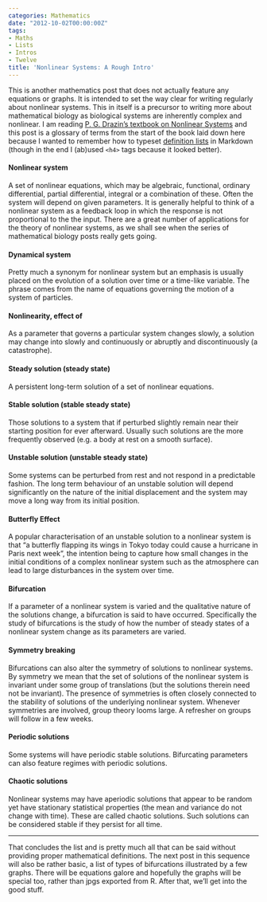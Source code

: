 ```yaml
---
categories: Mathematics
date: "2012-10-02T00:00:00Z"
tags:
- Maths
- Lists
- Intros
- Twelve
title: 'Nonlinear Systems: A Rough Intro'
---
```


This is another mathematics post that does not actually feature any equations or graphs. It is intended to set the way clear for writing regularly about nonlinear systems. This in itself is a precursor to writing more about mathematical biology as biological systems are inherently complex and nonlinear. I am reading [P. G. Drazin’s textbook on Nonlinear Systems](http://www.amazon.co.uk/Nonlinear-Systems-Cambridge-Applied-Mathematics/dp/0521406684/ref=sr_1_1?ie=UTF8&qid=1349212296&sr=8-1) and this post is a glossary of terms from the start of the book laid down here because I wanted to remember how to typeset [definition lists](http://www.w3schools.com/tags/tag_dl.asp) in Markdown (though in the end I (ab)used `<h4>` tags because it looked better).

#### Nonlinear system

A set of nonlinear equations, which may be algebraic, functional, ordinary differential, partial differential, integral or a combination of these. Often the system will depend on given parameters. It is generally helpful to think of a nonlinear system as a feedback loop in which the response is not proportional to the the input. There are a great number of applications for the theory of nonlinear systems, as we shall see when the series of mathematical biology posts really gets going.

#### Dynamical system

Pretty much a synonym for nonlinear system but an emphasis is usually placed on the evolution of a solution over time or a time-like variable. The phrase comes from the name of equations governing the motion of a system of particles.

#### Nonlinearity, effect of

As a parameter that governs a particular system changes slowly, a solution may change into slowly and continuously or abruptly and discontinuously (a catastrophe).

#### Steady solution (steady state)

A persistent long-term solution of a set of nonlinear equations.

#### Stable solution (stable steady state)

Those solutions to a system that if perturbed slightly remain near their starting position for ever afterward. Usually such solutions are the more frequently observed (e.g. a body at rest on a smooth surface). 

#### Unstable solution (unstable steady state)

Some systems can be perturbed from rest and not respond in a predictable fashion. The long term behaviour of an unstable solution will depend significantly on the nature of the initial displacement and the system may move a long way from its initial position. 

#### Butterfly Effect

A popular characterisation of an unstable solution to a nonlinear system is that “a butterfly flapping its wings in Tokyo today could cause a hurricane in Paris next week”, the intention being to capture how small changes in the initial conditions of a complex nonlinear system such as the atmosphere can lead to large disturbances in the system over time.

#### Bifurcation

If a parameter of a nonlinear system is varied and the qualitative nature of the solutions change, a bifurcation is said to have occurred. Specifically the study of bifurcations is the study of how the number of steady states of a nonlinear system change as its parameters are varied.

#### Symmetry breaking

Bifurcations can also alter the symmetry of solutions to nonlinear systems. By symmetry we mean that the set of solutions of the nonlinear system is invariant under some group of translations (but the solutions therein need not be invariant). The presence of symmetries is often closely connected to the stability of solutions of the underlying nonlinear system. Whenever symmetries are involved, group theory looms large. A refresher on groups will follow in a few weeks.

#### Periodic solutions

Some systems will have periodic stable solutions. Bifurcating parameters can also feature regimes with periodic solutions.

#### Chaotic solutions

Nonlinear systems may have aperiodic solutions that appear to be random yet have stationary statistical properties (the mean and variance do not change with time). These are called chaotic solutions. Such solutions can be considered stable if they persist for all time.

***

That concludes the list and is pretty much all that can be said without providing proper mathematical definitions. The next post in this sequence will also be rather basic, a list of types of bifurcations illustrated by a few graphs. There will be equations galore and hopefully the graphs will be special too, rather than jpgs exported from R. After that, we’ll get into the good stuff.